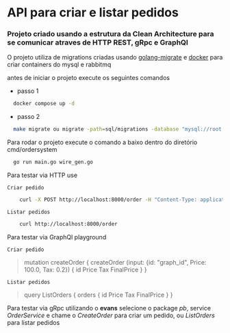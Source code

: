 # API para criar e listar pedidos
### Projeto criado usando a estrutura da Clean Architecture para se comunicar atraves de HTTP REST, gRpc e GraphQl 

O projeto utiliza de migrations criadas usando [golang-migrate](https://github.com/golang-migrate/migrate) e [docker](https://www.docker.com/) para criar containers do mysql e rabbitmq

antes de iniciar o projeto execute os seguintes comandos
- passo 1
```sh
  docker compose up -d
```
- passo 2
```sh
  make migrate ou migrate -path=sql/migrations -database "mysql://root:root@tcp(localhost:3306)/orders" -verbose up
```

Para rodar o projeto execute o comando a baixo dentro do diretório cmd/ordersystem

```sh
  go run main.go wire_gen.go
```

Para testar via HTTP use 

``Criar pedido``
```sh
    curl -X POST http://localhost:8000/order -H "Content-Type: application/json" -d "{"id":"a","price": 100.5,"tax": 0.5}"
```

``Listar pedidos``
```sh
    curl http://localhost:8000/order
```

Para testar via GraphQl playground

``Criar pedido``
>mutation createOrder {
  createOrder (input: {id: "graph_id", Price: 100.0, Tax: 0.2}) {
    id
    Price
    Tax
    FinalPrice
  }
>}

``Listar pedidos``
>query ListOrders {
  orders {
  id
  Price
  Tax
  FinalPrice
 }
>}

Para testar via gRpc utilizando o **evans** selecione o package *pb*, service *OrderService* e chame o *CreateOrder* para criar um pedido, ou *ListOrders* para listar pedidos